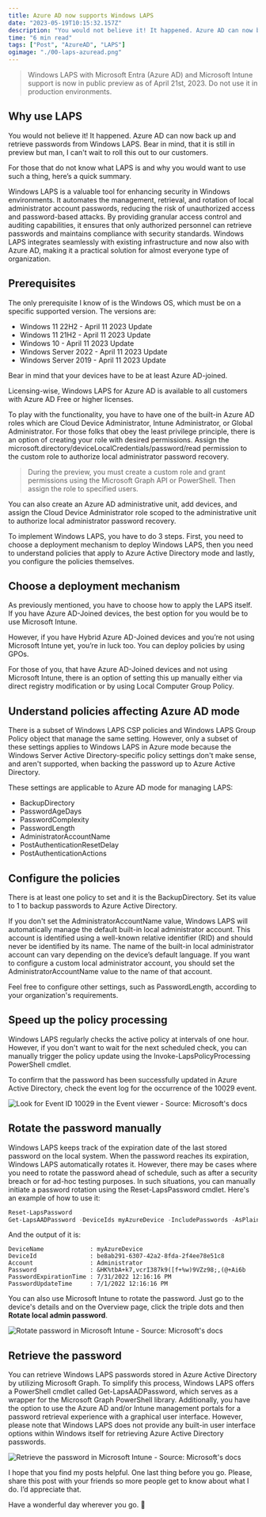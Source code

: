 ```yaml
---
title: Azure AD now supports Windows LAPS
date: "2023-05-19T10:15:32.157Z"
description: "You would not believe it! It happened. Azure AD can now back up and retrieve passwords from Windows LAPS. Bear in mind, that it is still in preview but man, I can’t wait ..."
time: "6 min read"
tags: ["Post", "AzureAD", "LAPS"]
ogimage: "./00-laps-azuread.png"
---
```


> Windows LAPS with Microsoft Entra (Azure AD) and Microsoft Intune support is now in public preview as of April 21st, 2023. Do not use it in production environments.

## Why use LAPS

You would not believe it! It happened. Azure AD can now back up and retrieve passwords from Windows LAPS. Bear in mind, that it is still in preview but man, I can't wait to roll this out to our customers.

For those that do not know what LAPS is and why you would want to use such a thing, here’s a quick summary.

Windows LAPS is a valuable tool for enhancing security in Windows environments. It automates the management, retrieval, and rotation of local administrator account passwords, reducing the risk of unauthorized access and password-based attacks. By providing granular access control and auditing capabilities, it ensures that only authorized personnel can retrieve passwords and maintains compliance with security standards. Windows LAPS integrates seamlessly with existing infrastructure and now also with Azure AD, making it a practical solution for almost everyone type of organization.

## Prerequisites

The only prerequisite I know of is the Windows OS, which must be on a specific supported version. The versions are:

- Windows 11 22H2 - April 11 2023 Update
- Windows 11 21H2 - April 11 2023 Update
- Windows 10 - April 11 2023 Update
- Windows Server 2022 - April 11 2023 Update
- Windows Server 2019 - April 11 2023 Update

Bear in mind that your devices have to be at least Azure AD-joined. 

Licensing-wise, Windows LAPS for Azure AD is available to all customers with Azure AD Free or higher licenses.

To play with the functionality, you have to have one of the built-in Azure AD roles which are Cloud Device Administrator, Intune Administrator, or Global Administrator. For those folks that obey the least privilege principle, there is an option of creating your role with desired permissions. Assign the microsoft.directory/deviceLocalCredentials/password/read permission to the custom role to authorize local administrator password recovery.

> During the preview, you must create a custom role and grant permissions using the Microsoft Graph API or PowerShell. Then assign the role to specified users.

You can also create an Azure AD administrative unit, add devices, and assign the Cloud Device Administrator role scoped to the administrative unit to authorize local administrator password recovery.

To implement Windows LAPS, you have to do 3 steps. First, you need to choose a deployment mechanism to deploy Windows LAPS, then you need to understand policies that apply to Azure Active Directory mode and lastly, you configure the policies themselves.

## Choose a deployment mechanism

As previously mentioned, you have to choose how to apply the LAPS itself. If you have Azure AD-Joined devices, the best option for you would be to use Microsoft Intune.

However, if you have Hybrid Azure AD-Joined devices and you’re not using Microsoft Intune yet, you’re in luck too. You can deploy policies by using GPOs.

For those of you, that have Azure AD-Joined devices and not using Microsoft Intune, there is an option of setting this up manually either via direct registry modification or by using Local Computer Group Policy.

## Understand policies affecting Azure AD mode

There is a subset of Windows LAPS CSP policies and Windows LAPS Group Policy object that manage the same setting. However, only a subset of these settings applies to Windows LAPS in Azure mode because the Windows Server Active Directory-specific policy settings don't make sense, and aren't supported, when backing the password up to Azure Active Directory.

These settings are applicable to Azure AD mode for managing LAPS:

-   BackupDirectory
-   PasswordAgeDays
-   PasswordComplexity
-   PasswordLength
-   AdministratorAccountName
-   PostAuthenticationResetDelay
-   PostAuthenticationActions

## Configure the policies

There is at least one policy to set and it is the BackupDirectory. Set its value to 1 to backup passwords to Azure Active Directory.

If you don't set the AdministratorAccountName value, Windows LAPS will automatically manage the default built-in local administrator account. This account is identified using a well-known relative identifier (RID) and should never be identified by its name. The name of the built-in local administrator account can vary depending on the device’s default language. If you want to configure a custom local administrator account, you should set the AdministratorAccountName value to the name of that account.

Feel free to configure other settings, such as PasswordLength, according to your organization's requirements.

## Speed up the policy processing

Windows LAPS regularly checks the active policy at intervals of one hour. However, if you don't want to wait for the next scheduled check, you can manually trigger the policy update using the Invoke-LapsPolicyProcessing PowerShell cmdlet.

To confirm that the password has been successfully updated in Azure Active Directory, check the event log for the occurrence of the 10029 event.

![Look for Event ID 10029 in the Event viewer - Source: Microsoft's docs](./00-laps-azuread.png)

## Rotate the password manually

Windows LAPS keeps track of the expiration date of the last stored password on the local system. When the password reaches its expiration, Windows LAPS automatically rotates it. However, there may be cases where you need to rotate the password ahead of schedule, such as after a security breach or for ad-hoc testing purposes. In such situations, you can manually initiate a password rotation using the Reset-LapsPassword cmdlet. Here's an example of how to use it:

```PowerShell
Reset-LapsPassword
Get-LapsAADPassword -DeviceIds myAzureDevice -IncludePasswords -AsPlainText
```

And the output of it is:

```
DeviceName             : myAzureDevice
DeviceId               : be8ab291-6307-42a2-8fda-2f4ee78e51c8
Account                : Administrator
Password               : &HK%tbA+k7,vcrI387k9([f+%w)9VZz98;,(@+Ai6b
PasswordExpirationTime : 7/31/2022 12:16:16 PM
PasswordUpdateTime     : 7/1/2022 12:16:16 PM
```

You can also use Microsoft Intune to rotate the password. Just go to the device's details and on the Overview page, click the triple dots and then **Rotate local admin password**.

![Rotate password in Microsoft Intune - Source: Microsoft's docs](./02-manually-rotate-password.png)

## Retrieve the password

You can retrieve Windows LAPS passwords stored in Azure Active Directory by utilizing Microsoft Graph. To simplify this process, Windows LAPS offers a PowerShell cmdlet called Get-LapsAADPassword, which serves as a wrapper for the Microsoft Graph PowerShell library. Additionally, you have the option to use the Azure AD and/or Intune management portals for a password retrieval experience with a graphical user interface. However, please note that Windows LAPS does not provide any built-in user interface options within Windows itself for retrieving Azure Active Directory passwords.

![Retrieve the password in Microsoft Intune - Source: Microsoft's docs](./01-view-password.png)

I hope that you find my posts helpful. One last thing before you go. Please, share this post with your friends so more people get to know about what I do. I’d appreciate that. 

Have a wonderful day wherever you go. 👋